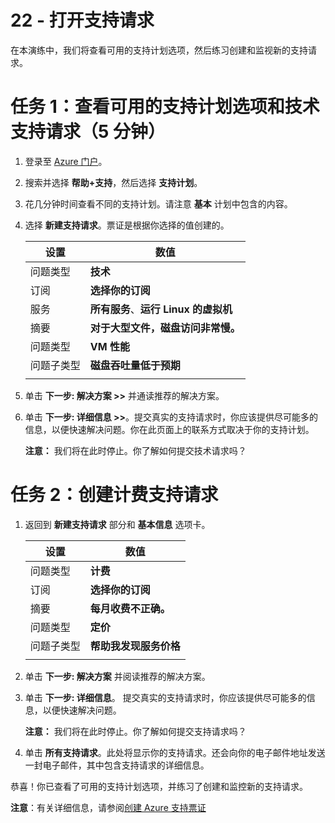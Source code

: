 ﻿---
wts:
    title: '22 - 打开支持请求（5 分钟）'
    module: '目前未在当前考试中使用'
---
# 22 - 打开支持请求

在本演练中，我们将查看可用的支持计划选项，然后练习创建和监视新的支持请求。

# 任务 1：查看可用的支持计划选项和技术支持请求（5 分钟）

1. 登录至 [Azure 门户](https://portal.azure.com)。

2. 搜索并选择 **帮助+支持**，然后选择 **支持计划**。

3. 花几分钟时间查看不同的支持计划。请注意 **基本** 计划中包含的内容。 

4. 选择 **新建支持请求**。票证是根据你选择的值创建的。 

    | 设置 | 数值|
    |----|--------|
    | 问题类型| **技术** |
    | 订阅 | **选择你的订阅** |
    | 服务 | **所有服务**、**运行 Linux 的虚拟机** |
    | 摘要 | **对于大型文件，磁盘访问非常慢。** |
    | 问题类型 | **VM 性能** |
    | 问题子类型 | **磁盘吞吐量低于预期** |  
    | | |

5. 单击 **下一步: 解决方案 >>** 并通读推荐的解决方案。

6. 单击 **下一步: 详细信息 >>**。提交真实的支持请求时，你应该提供尽可能多的信息，以便快速解决问题。你在此页面上的联系方式取决于你的支持计划。 

    **注意：** 我们将在此时停止。你了解如何提交技术请求吗？

# 任务 2：创建计费支持请求

1. 返回到 **新建支持请求** 部分和 **基本信息** 选项卡。 

    | 设置 | 数值|
    |----|--------|
    | 问题类型| **计费** |
    | 订阅 | **选择你的订阅** |
    | 摘要 | **每月收费不正确。** |
    | 问题类型 | **定价** |
    | 问题子类型 | **帮助我发现服务价格** |    
    | | |

2. 单击 **下一步: 解决方案** 并阅读推荐的解决方案。

3. 单击 **下一步: 详细信息**。  提交真实的支持请求时，你应该提供尽可能多的信息，以便快速解决问题。 

    **注意：** 我们将在此时停止。你了解如何提交支持请求吗？

4. 单击 **所有支持请求**。此处将显示你的支持请求。还会向你的电子邮件地址发送一封电子邮件，其中包含支持请求的详细信息。

恭喜！你已查看了可用的支持计划选项，并练习了创建和监控新的支持请求。

**注意**：有关详细信息，请参阅[创建 Azure 支持票证](https://azure.microsoft.com/zh-cn/support/create-ticket)

